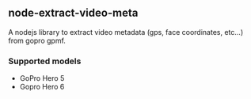 ## node-extract-video-meta

A nodejs library to extract video metadata (gps, face coordinates, etc...) from gopro gpmf.

### Supported models

- GoPro Hero 5
- Gopro Hero 6
